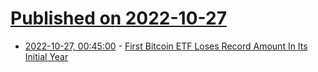 # [Published on 2022-10-27](index.md)

* [2022-10-27, 00:45:00](https://slashdot.org/story/22/10/26/2229259/first-bitcoin-etf-loses-record-amount-in-its-initial-year?utm_source=rss1.0mainlinkanon&utm_medium=feed) - [First Bitcoin ETF Loses Record Amount In Its Initial Year](https://slashdot.org/story/22/10/26/2229259/first-bitcoin-etf-loses-record-amount-in-its-initial-year?utm_source=rss1.0mainlinkanon&utm_medium=feed)
